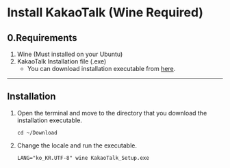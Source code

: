 # Install KakaoTalk (Wine Required)

## 0.Requirements
1. Wine (Must installed on your Ubuntu)
2. KakaoTalk Installation file (.exe)
    - You can download installation executable from [here](https://kakaotalk.new-version.download/#download).
---
## Installation
1. Open the terminal and move to the directory that you download the installation executable.
    ```(bash)
    cd ~/Download
    ```

2. Change the locale and run the executable.
    ```(bash)
    LANG="ko_KR.UTF-8" wine KakaoTalk_Setup.exe
    ```